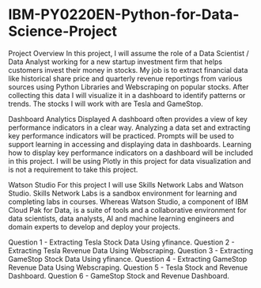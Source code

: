 # IBM-PY0220EN-Python-for-Data-Science-Project

Project Overview
In this project, I will assume the role of a Data Scientist / Data Analyst working for a new startup investment firm that helps customers invest their money in stocks. My job is to extract financial data like historical share price and quarterly revenue reportings from various sources using Python Libraries and Webscraping on popular stocks. After collecting this data I will visualize it in a dashboard to identify patterns or trends. The stocks I will work with are Tesla and GameStop.

Dashboard Analytics Displayed
A dashboard often provides a view of key performance indicators in a clear way. Analyzing a data set and extracting key performance indicators will be practiced. Prompts will be used to support learning in accessing and displaying data in dashboards. Learning how to display key performance indicators on a dashboard will be included in this project. I will be using Plotly in this project for data visualization and is not a requirement to take this project.

Watson Studio
For this project I will use Skills Network Labs and Watson Studio. Skills Network Labs is a sandbox environment for learning and completing labs in courses. Whereas Watson Studio, a component of IBM Cloud Pak for Data, is a suite of tools and a collaborative environment for data scientists, data analysts, AI and machine learning engineers and domain experts to develop and deploy your projects.

Question 1 - Extracting Tesla Stock Data Using yfinance.
Question 2 - Extracting Tesla Revenue Data Using Webscraping.
Question 3 - Extracting GameStop Stock Data Using yfinance.
Question 4 - Extracting GameStop Revenue Data Using Webscraping.
Question 5 - Tesla Stock and Revenue Dashboard.
Question 6 - GameStop Stock and Revenue Dashboard.

